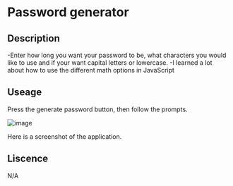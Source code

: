 # Password generator

## Description

-Enter how long you want your password to be, what characters you would like to use and if your want capital letters or lowercase.
-I learned a lot about how to use the different math options in JavaScript

## Useage

Press the generate password button, then follow the prompts.

![image](https://github.com/GoodK-G/fantastic-train/assets/141077856/2b4c08cf-fcf8-4e17-a26d-2ac0d43e51a1)

Here is a screenshot of the application.

## Liscence

N/A
